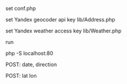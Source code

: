 set conf.php

set Yandex geocoder api key
lib/Address.php

set Yandex weather access key
lib/Weather.php

run

php -S localhost:80

POST: date, direction

POST: lat lon
